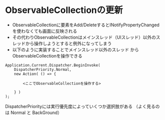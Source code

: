 # ObservableCollectionの更新

- ObservableCollectionに要素をAdd/DeleteするとINotifyPropertyChangedを使わなくても画面に反映される
- その代わりObservableCollectionはメインスレッド（UIスレッド）以外のスレッドから操作しようとすると例外になってしまう
- 以下のように実装することでメインスレッド以外のスレッド
からObservableCollectionを操作できる
```
Application.Current.Dispatcher.BeginInvoke(
    DispatcherPriority.Normal,
    new Action( () => {

        <ここでObservableCollectionを操作する>

    } )
);
```
 DispatcherPriorityには実行優先度によっていくつか選択肢がある
 （よく見るのは Normal と BackGround）
